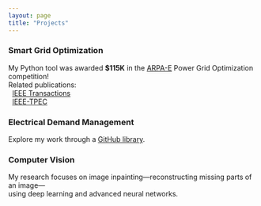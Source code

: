 ```yaml
---
layout: page
title: "Projects"
---
```


<h3 style="text-align: left;">Smart Grid Optimization</h3>

My Python tool was awarded **$115K** in the <a href="https://gocompetition.energy.gov/" target="_blank">ARPA-E</a>  Power Grid Optimization competition! <br>
Related publications: <br>
&nbsp;&nbsp;<a href="https://hssharadga.github.io/assets/IEEE_TIA.pdf" target="_blank">IEEE Transactions</a>  <br>
&nbsp;&nbsp;<a href="https://hssharadga.github.io/assets/IEEE_TPEC.pdf" target="_blank">IEEE-TPEC</a> 


<h3 style="text-align: left;">Electrical Demand Management </h3>
Explore my work through a
<a href="https://github.com/hssharadga/Sizing-and-Scheduling-PV-Battery" target="_blank">GitHub library</a>.

<h3 style="text-align: left;">Computer Vision </h3>
My research focuses on image inpainting—reconstructing missing parts of an image— <br>
using deep learning and advanced neural networks.
<!-- My ongoing research focuses on image inpainting — the process of reconstructing missing parts of an image. <br>
This project explores the use of deep learning and advanced neural networks to improve image restoration accuracy. -->



<!-- [IEEE Transactions](https://hssharadga.github.io/assets/IEEE_TIA.pdf) <br>
[IEEE- TPEC](https://hssharadga.github.io/assets/IEEE_TPEC.pdf) -->

<!-- <a href="https://raw.githubusercontent.com/hssharadga/hssharadga.github.io/main/assets/IEEE_TPEC.pdf" target="_blank">IEEE-TPEC</a>   -->
<!-- [IEEE Transactions](https://raw.githubusercontent.com/hssharadga/hssharadga.github.io/main/assets/IEEE_TIA.pdf) -->
<!-- [IEEE-TPEC](https://raw.githubusercontent.com/hssharadga/hssharadga.github.io/main/assets/IEEE_TPEC.pdf) --> 
